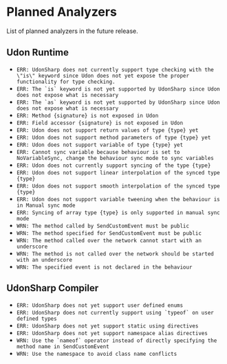 # Planned Analyzers

List of planned analyzers in the future release.

## Udon Runtime

- `ERR: UdonSharp does not currently support type checking with the \"is\" keyword since Udon does not yet expose the proper functionality for type checking.`
- `` ERR: The `is` keyword is not yet supported by UdonSharp since Udon does not expose what is necessary ``
- `` ERR: The `as` keyword is not yet supported by UdonSharp since Udon does not expose what is necessary ``
- `ERR: Method {signature} is not exposed in Udon`
- `ERR: Field accessor {signature} is not exposed in Udon`
- `ERR: Udon does not support return values of type {type} yet`
- `ERR: Udon does not support method parameters of type {type} yet`
- `ERR: Udon does not support variable of type {type} yet`
- `ERR: Cannot sync variable because behaviour is set to NoVariableSync, change the behaviour sync mode to sync variables`
- `ERR: Udon does not currently support syncing of the type {type}`
- `ERR: Udon does not support linear interpolation of the synced type {type}`
- `ERR: Udon does not support smooth interpolation of the synced type {type}`
- `ERR: Udon does not support variable tweening when the behaviour is in Manual sync mode`
- `ERR: Syncing of array type {type} is only supported in manual sync mode`
- `WRN: The method called by SendCustomEvent must be public`
- `WRN: The method specified for SendCustomEvent must be public`
- `WRN: The method called over the network cannot start with an underscore`
- `WRN: The method is not called over the network should be started with an underscore`
- `WRN: The specified event is not declared in the behaviour`

## UdonSharp Compiler

- `ERR: UdonSharp does not yet support user defined enums`
- `` ERR: UdonSharp does not currently support using `typeof` on user defined types ``
- `ERR: UdonSharp does not yet support static using directives`
- `ERR: UdonSharp does not yet support namespace alias directives`
- `` WRN: Use the `nameof` operator instead of directly specifying the method name in SendCustomEvent ``
- `WRN: Use the namespace to avoid class name conflicts`
